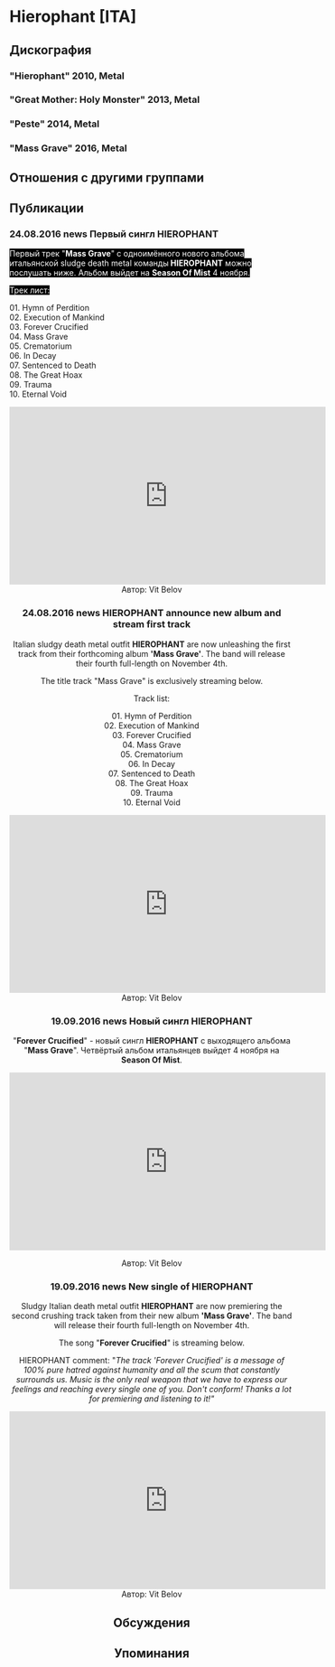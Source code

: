 # Hierophant [ITA]



## Дискография

### "Hierophant" 2010, Metal



### "Great Mother: Holy Monster" 2013, Metal



### "Peste" 2014, Metal



### "Mass Grave" 2016, Metal




## Отношения с другими группами


## Публикации

### 24.08.2016 news Первый сингл HIEROPHANT

<p><font color="#ffffff" style="background-color: rgb(0, 0, 0);">Первый трек "<strong>Mass Grave</strong>" с одноимённого нового альбома итальянской sludge death metal команды<strong> HIEROPHANT</strong> можно послушать ниже. Альбом выйдет на <strong>Season Of Mist</strong> 4 ноября. </font></p><p><font color="#ffffff" style="background-color: rgb(0, 0, 0);">Трек лист:</font></p><p>01. Hymn of Perdition<br>02. Execution of Mankind<br>03. Forever Crucified<br>04. Mass Grave<br>05. Crematorium<br>06. In Decay<br>07. Sentenced to Death<br>08. The Great Hoax<br>09. Trauma<br>10. Eternal Void</p><p><center><iframe width="560" height="315" src="https://www.youtube.com/embed/x55r7Zw5yFk" frameborder="0" allowfullscreen></iframe>
Автор: Vit Belov

### 24.08.2016 news HIEROPHANT announce new album and stream first track

<p>Italian sludgy death metal outfit <strong>HIEROPHANT</strong> are now unleashing the first track from their forthcoming album <strong>'Mass Grave'</strong>. The band will release their fourth full-length on November 4th.</p><p>The title track "Mass Grave" is exclusively streaming below.</p><p>Track list:</p><p>01. Hymn of Perdition<br>02. Execution of Mankind<br>03. Forever Crucified<br>04. Mass Grave<br>05. Crematorium<br>06. In Decay<br>07. Sentenced to Death<br>08. The Great Hoax<br>09. Trauma<br>10. Eternal Void</p><p><center><iframe width="560" height="315" src="https://www.youtube.com/embed/x55r7Zw5yFk" frameborder="0" allowfullscreen></iframe>
Автор: Vit Belov

### 19.09.2016 news Новый сингл HIEROPHANT

<p>"<strong>Forever Crucified</strong>" - новый сингл <strong>HIEROPHANT</strong> с выходящего альбома "<strong>Mass Grave</strong>". Четвёртый альбом итальянцев выйдет 4 ноября на <strong>Season Of Mist</strong>.</p><p><center><iframe width="560" height="315" src="https://www.youtube.com/embed/UcTnLIe--7Y" frameborder="0" allowfullscreen></iframe></p>
Автор: Vit Belov

### 19.09.2016 news New single of HIEROPHANT

<p>Sludgy Italian death metal outfit <strong>HIEROPHANT</strong> are now premiering the second crushing track taken from their new album <strong>'Mass Grave'</strong>. The band will release their fourth full-length on November 4th.</p><p>The song "<strong>Forever Crucified</strong>" is streaming below.</p><p>HIEROPHANT comment: "<em>The track 'Forever Crucified' is a message of 100% pure hatred against humanity and all the scum that constantly surrounds us. Music is the only real weapon that we have to express our feelings and reaching every single one of you. Don't conform! Thanks a lot for premiering and listening to it!"</em></p><p><center><iframe width="560" height="315" src="https://www.youtube.com/embed/UcTnLIe--7Y" frameborder="0" allowfullscreen></iframe>
Автор: Vit Belov


## Обсуждения


## Упоминания

